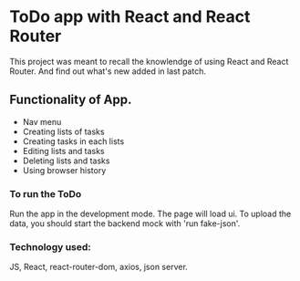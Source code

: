 # ToDo app with React and React Router

This project was meant to recall the knowlendge of using React and React Router. And find out what's new added in last patch.

## Functionality of App.

- Nav menu
- Creating lists of tasks
- Creating tasks in each lists
- Editing lists and tasks
- Deleting lists and tasks
- Using browser history

### To run the ToDo

Run the app in the development mode.
The page will load ui.
To upload the data, you should start the backend mock with 'run fake-json'.

### Technology used:

JS, React, react-router-dom, axios, json server.

